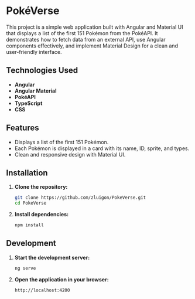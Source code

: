 # PokéVerse

This project is a simple web application built with Angular and Material UI that displays a list of the first 151 Pokémon from the PokéAPI. It demonstrates how to fetch data from an external API, use Angular components effectively, and implement Material Design for a clean and user-friendly interface.

## Technologies Used

- **Angular**
- **Angular Material**
- **PokéAPI**
- **TypeScript**
- **CSS**

## Features

- Displays a list of the first 151 Pokémon.
- Each Pokémon is displayed in a card with its name, ID, sprite, and types.
- Clean and responsive design with Material UI.

## Installation

1.  **Clone the repository:**

    ```bash
    git clone https://github.com/zluigon/PokeVerse.git
    cd PokeVerse
    ```

2.  **Install dependencies:**

    ```bash
    npm install
    ```

## Development

1.  **Start the development server:**

    ```bash
    ng serve
    ```

2.  **Open the application in your browser:**

    ```
    http://localhost:4200
    ```
